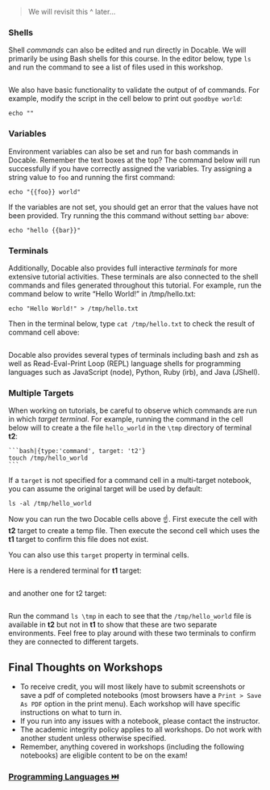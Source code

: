 <!-- 
targets:
    - type: docker
      name: t1
      image: node:12-buster
    - type: docker
      name: t2
      image: node:12-buster
 -->



> We will revisit this ^ later...

### Shells

Shell _commands_ can also be edited and run directly in Docable. We will primarily be using Bash shells for this course. In the editor below, type `ls` and run the command to see a list of files used in this workshop.

```bash|{type:'command', shell:'bash'}

```

We also have basic functionality to validate the output of of commands. For example, modify the script in the cell below to print out `goodbye world`:
```bash|{type:'command', failed_when: "stdout.includes('goodbye')", success_message:"Great job 👍", failure_message: "Incorrect output: try 'hello world' instead..."}
echo ""
```

### Variables

Environment variables can also be set and run for bash commands in Docable. Remember the text boxes at the top? The command below will run successfully if you have correctly assigned the variables. Try assigning a string value to `foo` and running the first command:

```bash|{type:'command', variables: 'foo'}
echo "{{foo}} world"
```

If the variables are not set, you should get an error that the values have not been provided. Try running the this command without setting `bar` above:

```bash|{type:'command', variables: 'bar'}
echo "hello {{bar}}"
```

### Terminals

Additionally, Docable also provides full interactive _terminals_ for more extensive tutorial activities. These terminals are also connected to the shell commands and files generated throughout this tutorial. For example, run the command below to write “Hello World!” in /tmp/hello.txt:


```|{type:'command'}
echo "Hello World!" > /tmp/hello.txt
```

Then in the terminal below, type `cat /tmp/hello.txt` to check the result of command cell above:

```|{type:'terminal'}
```

Docable also provides several types of terminals including bash and zsh as well as Read-Eval-Print Loop (REPL) language shells for programming languages such as JavaScript (node), Python, Ruby (irb), and Java (JShell).

### Multiple Targets

When working on tutorials, be careful to observe which commands are run in which _target terminal_. For example, running the command in the cell below will to create a the file `hello_world` in the `\tmp` directory of terminal **t2**:

    ```bash|{type:'command', target: 't2'}
    touch /tmp/hello_world
    ```

If a `target` is not specified for a command cell in a multi-target notebook, you can assume the original target will be used by default:

```bash|{type:'command'}
ls -al /tmp/hello_world
```

Now you can run the two Docable cells above ☝. First execute the cell with **t2** target to create a temp file. Then execute the second cell which uses the **t1** target to confirm this file does not exist.

You can also use this `target` property in terminal cells. 

Here is a rendered terminal for **t1** target:

```bash|{type:'repl', target: 't1', 'background-color': '#00345c'}
```

and another one for t2 target:

```bash|{type:'repl', target: 't2', 'background-color': '#013d17'}
```

Run the command `ls \tmp` in each to see that the `/tmp/hello_world` file is available in **t2** but not in **t1** to show that these are two separate environments. Feel free to play around with these two terminals to confirm they are connected to different targets.

## Final Thoughts on Workshops

* To receive credit, you will most likely have to submit screenshots or save a pdf of completed notebooks (most browsers have a `Print > Save As PDF` option in the print menu). Each workshop will have specific instructions on what to turn in.
* If you run into any issues with a notebook, please contact the instructor.
* The academic integrity policy applies to all workshops. Do not work with another student unless otherwise specified.
* Remember, anything covered in workshops (including the following notebooks) are eligible content to be on the exam!

### [Programming Languages ⏭️](Coding.md)